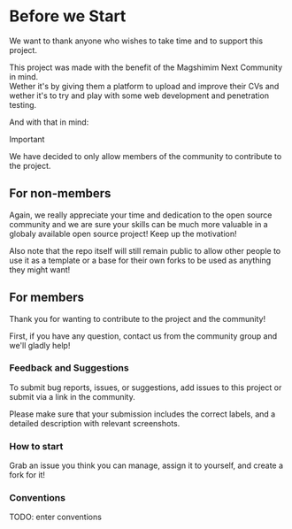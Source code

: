 # Before we Start

We want to thank anyone who wishes to take time and to support this project.

This project was made with the benefit of the Magshimim Next Community in mind. \
Wether it's by giving them a platform to upload and improve their CVs and wether it's to try and play with some web development and penetration testing.

And with that in mind:

> [!IMPORTANT]
> We have decided to only allow members of the community to contribute to the project.

## For non-members

Again, we really appreciate your time and dedication to the open source community and we are sure your skills can be much more valuable in a globaly available open source project! Keep up the motivation!

Also note that the repo itself will still remain public to allow other people to use it as a template or a base for their own forks to be used as anything they might want!

## For members

Thank you for wanting to contribute to the project and the community!

First, if you have any question, contact us from the community group and we'll gladly help!

### Feedback and Suggestions

To submit bug reports, issues, or suggestions, add issues to this project or submit via a link in the community.

Please make sure that your submission includes the correct labels, and a detailed description with relevant screenshots.

### How to start

Grab an issue you think you can manage, assign it to yourself, and create a fork for it!

### Conventions

TODO: enter conventions
